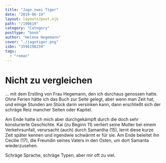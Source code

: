 ```yaml
---
title: "Jage zwei Tiger"
date: "2019-06-19"
layout: layouts/post.njk
path: "/190619"
category: "Category"
posttype: "book"
author: "Helene Hegemann"
cover: "./jagetiger.png"
isbn: "3596198259"
tags:
  - "roman"
---
```


# Nicht zu vergleichen

... mit dem Erstling von Frau Hegemann, den ich durchaus genossen hatte. Ohne Ferien hätte ich das Buch zur Seite gelegt, aber wenn man Zeit hat, und einige Stunden am Stück darin versinken kann, dann erschließt sich der schräge Reiz mancher Seiten oder Kapitel.

Am Ende hatte ich mich aber durchgekämpft durch die doch sehr konsturierte Geschichte. Kai (zu Beginn 11) verliert seine Mutter bei einem Verkehrsunfall, verursacht (auch) durch Samantha (15), lernt diese kurze Zeit später kennen und irgendwie schwärmt er für sie. Am Ende beleitet ihn Cecilie (17), die Freundin seines Vaters in den Osten, um dort Samanta wiederzusehen.

Schräge Sprache, schräge Typen, aber mir oft zu viel.

